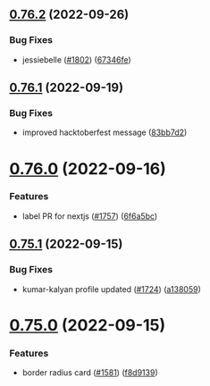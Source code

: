 ## [0.76.2](https://github.com/EddieHubCommunity/LinkFree/compare/v0.76.1...v0.76.2) (2022-09-26)


### Bug Fixes

* jessiebelle ([#1802](https://github.com/EddieHubCommunity/LinkFree/issues/1802)) ([67346fe](https://github.com/EddieHubCommunity/LinkFree/commit/67346fe2be2276654a33eeb0548e136b8ec0a21e))



## [0.76.1](https://github.com/EddieHubCommunity/LinkFree/compare/v0.76.0...v0.76.1) (2022-09-19)


### Bug Fixes

* improved hacktoberfest message ([83bb7d2](https://github.com/EddieHubCommunity/LinkFree/commit/83bb7d2ea24336c73575e55e406c6a5927cdbc4a))



# [0.76.0](https://github.com/EddieHubCommunity/LinkFree/compare/v0.75.1...v0.76.0) (2022-09-16)


### Features

* label PR for nextjs ([#1757](https://github.com/EddieHubCommunity/LinkFree/issues/1757)) ([6f6a5bc](https://github.com/EddieHubCommunity/LinkFree/commit/6f6a5bc99c8309d803b551a2fce15d0c80c7818a))



## [0.75.1](https://github.com/EddieHubCommunity/LinkFree/compare/v0.75.0...v0.75.1) (2022-09-15)


### Bug Fixes

* kumar-kalyan profile updated ([#1724](https://github.com/EddieHubCommunity/LinkFree/issues/1724)) ([a138059](https://github.com/EddieHubCommunity/LinkFree/commit/a138059f089ec4a067d5ecd64fe1689c2b7d1201))



# [0.75.0](https://github.com/EddieHubCommunity/LinkFree/compare/v0.74.1...v0.75.0) (2022-09-15)


### Features

* border radius card ([#1581](https://github.com/EddieHubCommunity/LinkFree/issues/1581)) ([f8d9139](https://github.com/EddieHubCommunity/LinkFree/commit/f8d9139ccbce66f8060819493094ca692014b5c7))



